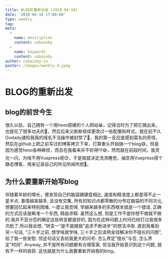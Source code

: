 ```yaml
---
title: BLOG的重新出发 (2018-04-18)
date: '2018-04-18 17:00:00'
type: weekly
tag:
meta:
  -
    name: description
    content: cobainby
  -
    name: keywords
    content: cobainby
author: cobainby-co
poster: /images/weekly-4.jpeg
---
```

# BLOG的重新出发
## blog的前世今生
很久以前，自己拥有一个用hexo搭建的个人网站:grin:，记得当时为了把它搞出来，也是花了很多功夫的💢，然后后来又断断续续更改过一些配置和样式。就在前不久Godady通知我我的域名不当操作被封禁了💩，我的第一反应是感到莫名的奇怪，然后在github上把之前写过的博客拷贝下来，打算重头开始搞一个blog😅。但是因为感觉hexo各种麻烦，而且在我看来并不好用👎😅，然而就在前段时间，我灵光一闪，为啥不用Vuepress呢😍，于是我就决定洗洗睡觉，抽空用Vuepress搭个静态博客，用来记录自己的所见所闻所想🎉。
## 为什么要重新开始写blog
伴随着年龄的增长，便发现自己的脑袋跟硬盘相比, 速度和精准度上都差得不止一星半点. 事情越来越多, 且没有交集, 所有的知识点都零散的分布在脑袋的不同次元, 想要回忆起来特别困难. 一度让我觉得, 学越来越多的东西根本就是一个错误, 正确的方式应该是瞅准一个东西, 精益求精. 虽然这么想, 但是工作不是你想不做就不做的.我并不百分百的确定这些转变都是好的, 因为在这种问题上时间已经打过我很多次脸了.所以我会想, “转变一”是不是跟我”追求不断进步”的想法冲突. 直到我看到另一句话, “三十岁之前, 想学啥就学啥, 三十岁之后请用金钱解决你不擅长的问题”, 给了我一些安慰. 但这句话又丢给我更大的问号: 怎么界定”擅长”与否, 怎么界定”时间”. Anyway, 并不是所有问题都有合理答案, 但当我开始意识到这个问题, 就有不一样的收获. 这也就是为什么我要重新开始我的blog。